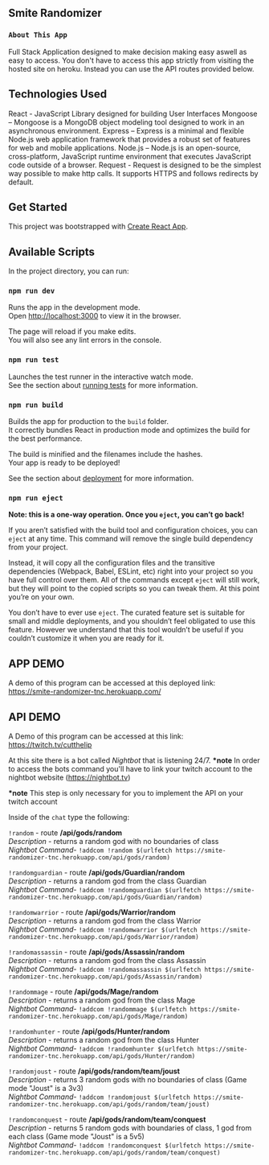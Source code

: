## Smite Randomizer

### `About This App`

Full Stack Application designed to make decision making easy aswell as easy to access. You don't have to access this app strictly from visiting the hosted site on heroku. Instead you can use the API routes provided below.

## Technologies Used

React - JavaScript Library designed for building User Interfaces
Mongoose – Mongoose is a MongoDB object modeling tool designed to work in an asynchronous environment.
Express – Express is a minimal and flexible Node.js web application framework that provides a robust set of features for web and mobile applications.
Node.js – Node.js is an open-source, cross-platform, JavaScript runtime environment that executes JavaScript code outside of a browser.
Request - Request is designed to be the simplest way possible to make http calls. It supports HTTPS and follows redirects by default.

## Get Started

This project was bootstrapped with [Create React App](https://github.com/facebook/create-react-app).

## Available Scripts

In the project directory, you can run:

### `npm run dev`

Runs the app in the development mode.<br />
Open [http://localhost:3000](http://localhost:3000) to view it in the browser.

The page will reload if you make edits.<br />
You will also see any lint errors in the console.

### `npm run test`

Launches the test runner in the interactive watch mode.<br />
See the section about [running tests](https://facebook.github.io/create-react-app/docs/running-tests) for more information.

### `npm run build`

Builds the app for production to the `build` folder.<br />
It correctly bundles React in production mode and optimizes the build for the best performance.

The build is minified and the filenames include the hashes.<br />
Your app is ready to be deployed!

See the section about [deployment](https://facebook.github.io/create-react-app/docs/deployment) for more information.

### `npm run eject`

**Note: this is a one-way operation. Once you `eject`, you can’t go back!**

If you aren’t satisfied with the build tool and configuration choices, you can `eject` at any time. This command will remove the single build dependency from your project.

Instead, it will copy all the configuration files and the transitive dependencies (Webpack, Babel, ESLint, etc) right into your project so you have full control over them. All of the commands except `eject` will still work, but they will point to the copied scripts so you can tweak them. At this point you’re on your own.

You don’t have to ever use `eject`. The curated feature set is suitable for small and middle deployments, and you shouldn’t feel obligated to use this feature. However we understand that this tool wouldn’t be useful if you couldn’t customize it when you are ready for it.

## APP DEMO

A demo of this program can be accessed at this deployed link: https://smite-randomizer-tnc.herokuapp.com/

## API DEMO

A Demo of this program can be accessed at this link: https://twitch.tv/cutthelip

At this site there is a bot called _Nightbot_ that is listening 24/7. **\*note** In order to access the bots command you'll have to link your twitch account to the nightbot website (https://nightbot.tv)

**\*note** This step is only necessary for you to implement the API on your twitch account

Inside of the `chat` type the following:

`!random` - route **/api/gods/random**<br/>
_Description_ - returns a random god with no boundaries of class<br/>
_Nightbot Command_- `!addcom !random $(urlfetch https://smite-randomizer-tnc.herokuapp.com/api/gods/random)`

`!randomguardian` - route **/api/gods/Guardian/random**<br/>
_Description_ - returns a random god from the class Guardian<br/>
_Nightbot Command_- `!addcom !randomguardian $(urlfetch https://smite-randomizer-tnc.herokuapp.com/api/gods/Guardian/random)`

`!randomwarrior` - route **/api/gods/Warrior/random**<br/>
_Description_ - returns a random god from the class Warrior<br/>
_Nightbot Command_- `!addcom !randomwarrior $(urlfetch https://smite-randomizer-tnc.herokuapp.com/api/gods/Warrior/random)`

`!randomassassin` - route **/api/gods/Assassin/random**<br/>
_Description_ - returns a random god from the class Assassin<br/>
_Nightbot Command_- `!addcom !randomassassin $(urlfetch https://smite-randomizer-tnc.herokuapp.com/api/gods/Assassin/random)`

`!randommage` - route **/api/gods/Mage/random**<br/>
_Description_ - returns a random god from the class Mage<br/>
_Nightbot Command_- `!addcom !randommage $(urlfetch https://smite-randomizer-tnc.herokuapp.com/api/gods/Mage/random)`

`!randomhunter` - route **/api/gods/Hunter/random**<br/>
_Description_ - returns a random god from the class Hunter<br/>
_Nightbot Command_- `!addcom !randomhunter $(urlfetch https://smite-randomizer-tnc.herokuapp.com/api/gods/Hunter/random)`

`!randomjoust` - route **/api/gods/random/team/joust**<br/>
_Description_ - returns 3 random gods with no boundaries of class (Game mode "Joust" is a 3v3)<br/>
_Nightbot Command_- `!addcom !randomjoust $(urlfetch https://smite-randomizer-tnc.herokuapp.com/api/gods/random/team/joust)`

`!randomconquest` - route **/api/gods/random/team/conquest**<br/>
_Description_ - returns 5 random gods with boundaries of class, 1 god from each class (Game mode "Joust" is a 5v5)<br/>
_Nightbot Command_- `!addcom !randomconquest $(urlfetch https://smite-randomizer-tnc.herokuapp.com/api/gods/random/team/conquest)`
